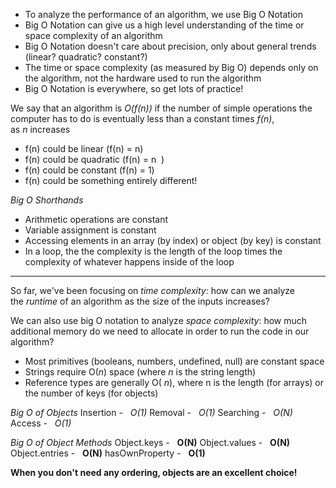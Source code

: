 -   To analyze the performance of an algorithm, we use Big O Notation
-   Big O Notation can give us a high level understanding of the time or space complexity of an algorithm
-   Big O Notation doesn't care about precision, only about general trends (linear? quadratic? constant?)
-   The time or space complexity (as measured by Big O) depends only on the algorithm, not the hardware used to run the algorithm
-   Big O Notation is everywhere, so get lots of practice!

We say that an algorithm is *O(f(n))* if the number of simple operations the computer has to do is eventually less than a constant times *f(n)*, as *n* increases
-   f(n) could be linear (f(n) = n)
-   f(n) could be quadratic (f(n) = n  )
-   f(n) could be constant (f(n) = 1)
-   f(n) could be something entirely different!

*Big O Shorthands*
-   Arithmetic operations are constant
-   Variable assignment is constant
-   Accessing elements in an array (by index) or object (by key) is constant
-   In a loop, the the complexity is the length of the loop times the complexity of whatever happens inside of the loop
---
So far, we've been focusing on *time complexity*: how can we analyze the _runtime_ of an algorithm as the size of the inputs increases?

We can also use big O notation to analyze *space complexity*: how much additional memory do we need to allocate in order to run the code in our algorithm?
-   Most primitives (booleans, numbers, undefined, null) are constant space
-   Strings require O(_n_) space (where _n_ is the string length)
-   Reference types are generally O( _n_), where n is the length (for arrays) or the number of keys (for objects)

*Big O of Objects*
Insertion -   *O(1)*
Removal -   *O(1)*
Searching -   *O(N)*
Access -   *O(1)*

*Big O of Object Methods*
Object.keys -   **O(N)**
Object.values -   **O(N)**
Object.entries -   **O(N)**
hasOwnProperty -   **O(1)**

**When you don't need any ordering, objects are an excellent choice!**